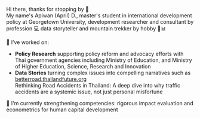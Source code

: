 Hi there, thanks for stopping by 👋
<br />
My name's Apiwan (April) D., master's student in international development policy at Georgetown University, development researcher and consultant by profession 💻 data storyteller and mountain trekker by hobby 🧗📊

📌 I’ve worked on:
- **Policy Research** supporting policy reform and advocacy efforts with Thai government agencies including Ministry of Education, and Ministry of Higher Education, Science, Research and Innovation
- **Data Stories** turning complex issues into compelling narratives such as [betterroad.thailandfuture.org](https://betterroad.thailandfuture.org) <br />
Rethinking Road Accidents in Thailand: A deep dive into why traffic accidents are a systemic issue, not just personal misfortune 

🌱 I'm currently strengthening competencies: rigorous impact evaluation and econometrics for human capital development <br />
